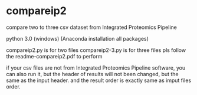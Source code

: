 # compareip2
compare two to three csv dataset from Integrated Proteomics Pipeline

python 3.0 (windows) (Anaconda installation all packages)

compareip2.py is for two files
compareip2-3.py is for three files
pls follow the readme-compareip2.pdf to perform

if your csv files are not from Integrated Proteomics Pipeline software, you can also run it, but the header of results will not been changed, but the same as the input header. and the result order is exactly same as imput files order.
